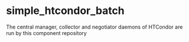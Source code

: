 # simple_htcondor_batch
The central manager, collector and negotiator daemons of HTCondor are run by this component repository
